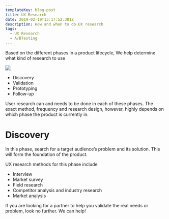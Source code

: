 ```yaml
---
templateKey: blog-post
title: UX Research
date: 2019-02-19T13:17:52.381Z
description: How and when to do UX research
tags:
  - UX Research
  - A/BTesting
---
```

Based on the different phases in a product lifecycle, We help determine  what kind of research to use

![](/img/chemex.jpg)

* Discovery
* Validation
* Prototyping
* Follow-up

User research can and needs to be done in each of these phases. The exact method, frequency and research design, however, highly depends on which phase the product is currently in.

# Discovery

In this phase, search for a target audience’s problem and its solution. This will form the foundation of the product.

UX research methods for this phase include

* Interview
* Market survey
* Field research
* Competitor analysis and industry research
* Market analysis

If you are looking for a partner to help you validate the real needs or problem, look no further. We can help!
